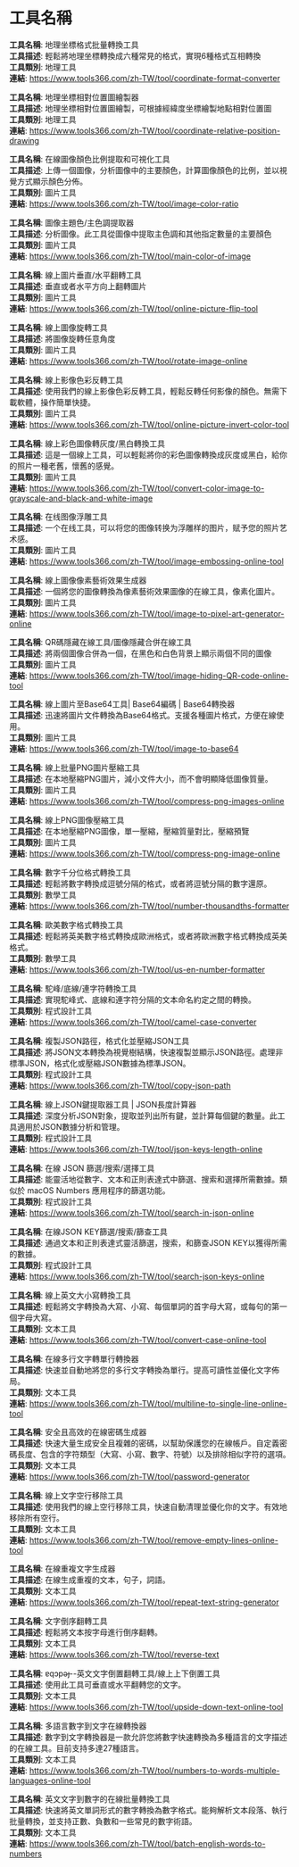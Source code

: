 # 工具名稱

**工具名稱**: 地理坐標格式批量轉換工具  
**工具描述**: 輕鬆將地理坐標轉換成六種常見的格式，實現6種格式互相轉換  
**工具類別**: 地理工具  
**連結**: https://www.tools366.com/zh-TW/tool/coordinate-format-converter


**工具名稱**: 地理坐標相對位置圖繪製器  
**工具描述**: 地理坐標相對位置圖繪製，可根據經緯度坐標繪製地點相對位置圖  
**工具類別**: 地理工具  
**連結**: https://www.tools366.com/zh-TW/tool/coordinate-relative-position-drawing


**工具名稱**: 在線圖像顏色比例提取和可視化工具  
**工具描述**: 上傳一個圖像，分析圖像中的主要顏色，計算圖像顏色的比例，並以視覺方式顯示顏色分佈。  
**工具類別**: 圖片工具  
**連結**: https://www.tools366.com/zh-TW/tool/image-color-ratio


**工具名稱**: 圖像主題色/主色調提取器  
**工具描述**: 分析圖像。此工具從圖像中提取主色調和其他指定數量的主要顏色  
**工具類別**: 圖片工具  
**連結**: https://www.tools366.com/zh-TW/tool/main-color-of-image


**工具名稱**: 線上圖片垂直/水平翻轉工具  
**工具描述**: 垂直或者水平方向上翻轉圖片  
**工具類別**: 圖片工具  
**連結**: https://www.tools366.com/zh-TW/tool/online-picture-flip-tool


**工具名稱**: 線上圖像旋轉工具  
**工具描述**: 將圖像旋轉任意角度  
**工具類別**: 圖片工具  
**連結**: https://www.tools366.com/zh-TW/tool/rotate-image-online


**工具名稱**: 線上影像色彩反轉工具  
**工具描述**: 使用我們的線上影像色彩反轉工具，輕鬆反轉任何影像的顏色。無需下載軟體，操作簡單快捷。  
**工具類別**: 圖片工具  
**連結**: https://www.tools366.com/zh-TW/tool/online-picture-invert-color-tool


**工具名稱**: 線上彩色圖像轉灰度/黑白轉換工具  
**工具描述**: 這是一個線上工具，可以輕鬆將你的彩色圖像轉換成灰度或黑白，給你的照片一種老舊，懷舊的感覺。  
**工具類別**: 圖片工具  
**連結**: https://www.tools366.com/zh-TW/tool/convert-color-image-to-grayscale-and-black-and-white-image


**工具名稱**: 在线图像浮雕工具  
**工具描述**: 一个在线工具，可以将您的图像转换为浮雕样的图片，赋予您的照片艺术感。  
**工具類別**: 圖片工具  
**連結**: https://www.tools366.com/zh-TW/tool/image-embossing-online-tool


**工具名稱**: 線上圖像像素藝術效果生成器  
**工具描述**: 一個將您的圖像轉換為像素藝術效果圖像的在線工具，像素化圖片。  
**工具類別**: 圖片工具  
**連結**: https://www.tools366.com/zh-TW/tool/image-to-pixel-art-generator-online


**工具名稱**: QR碼隱藏在線工具/圖像隱藏合併在線工具  
**工具描述**: 將兩個圖像合併為一個，在黑色和白色背景上顯示兩個不同的圖像  
**工具類別**: 圖片工具  
**連結**: https://www.tools366.com/zh-TW/tool/image-hiding-QR-code-online-tool


**工具名稱**: 線上圖片至Base64工具| Base64編碼 | Base64轉換器  
**工具描述**: 迅速將圖片文件轉換為Base64格式。支援各種圖片格式，方便在線使用。  
**工具類別**: 圖片工具  
**連結**: https://www.tools366.com/zh-TW/tool/image-to-base64


**工具名稱**: 線上批量PNG圖片壓縮工具  
**工具描述**: 在本地壓縮PNG圖片，減小文件大小，而不會明顯降低圖像質量。  
**工具類別**: 圖片工具  
**連結**: https://www.tools366.com/zh-TW/tool/compress-png-images-online


**工具名稱**: 線上PNG圖像壓縮工具  
**工具描述**: 在本地壓縮PNG圖像，單一壓縮，壓縮質量對比，壓縮預覽  
**工具類別**: 圖片工具  
**連結**: https://www.tools366.com/zh-TW/tool/compress-png-image-online


**工具名稱**: 數字千分位格式轉換工具  
**工具描述**: 輕鬆將數字轉換成逗號分隔的格式，或者將逗號分隔的數字還原。  
**工具類別**: 數學工具  
**連結**: https://www.tools366.com/zh-TW/tool/number-thousandths-formatter


**工具名稱**: 歐美數字格式轉換工具  
**工具描述**: 輕鬆將英美數字格式轉換成歐洲格式，或者將歐洲數字格式轉換成英美格式。  
**工具類別**: 數學工具  
**連結**: https://www.tools366.com/zh-TW/tool/us-en-number-formatter


**工具名稱**: 駝峰/底線/連字符轉換工具  
**工具描述**: 實現駝峰式、底線和連字符分隔的文本命名約定之間的轉換。  
**工具類別**: 程式設計工具  
**連結**: https://www.tools366.com/zh-TW/tool/camel-case-converter


**工具名稱**: 複製JSON路徑，格式化並壓縮JSON工具  
**工具描述**: 將JSON文本轉換為視覺樹結構，快速複製並顯示JSON路徑。處理非標準JSON，格式化或壓縮JSON數據為標準JSON。  
**工具類別**: 程式設計工具  
**連結**: https://www.tools366.com/zh-TW/tool/copy-json-path


**工具名稱**: 線上JSON鍵提取器工具 | JSON長度計算器  
**工具描述**: 深度分析JSON對象，提取並列出所有鍵，並計算每個鍵的數量。此工具適用於JSON數據分析和管理。  
**工具類別**: 程式設計工具  
**連結**: https://www.tools366.com/zh-TW/tool/json-keys-length-online


**工具名稱**: 在線 JSON 篩選/搜索/選擇工具  
**工具描述**: 能靈活地從數字、文本和正則表達式中篩選、搜索和選擇所需數據。類似於 macOS Numbers 應用程序的篩選功能。  
**工具類別**: 程式設計工具  
**連結**: https://www.tools366.com/zh-TW/tool/search-in-json-online


**工具名稱**: 在線JSON KEY篩選/搜索/篩查工具  
**工具描述**: 通過文本和正則表達式靈活篩選，搜索，和篩查JSON KEY以獲得所需的數據。  
**工具類別**: 程式設計工具  
**連結**: https://www.tools366.com/zh-TW/tool/search-json-keys-online


**工具名稱**: 線上英文大小寫轉換工具  
**工具描述**: 輕鬆將文字轉換為大寫、小寫、每個單詞的首字母大寫，或每句的第一個字母大寫。  
**工具類別**: 文本工具  
**連結**: https://www.tools366.com/zh-TW/tool/convert-case-online-tool


**工具名稱**: 在線多行文字轉單行轉換器  
**工具描述**: 快速並自動地將您的多行文字轉換為單行。提高可讀性並優化文字佈局。  
**工具類別**: 文本工具  
**連結**: https://www.tools366.com/zh-TW/tool/multiline-to-single-line-online-tool


**工具名稱**: 安全且高效的在線密碼生成器  
**工具描述**: 快速大量生成安全且複雜的密碼，以幫助保護您的在線帳戶。自定義密碼長度、包含的字符類型（大寫、小寫、數字、符號）以及排除相似字符的選項。  
**工具類別**: 文本工具  
**連結**: https://www.tools366.com/zh-TW/tool/password-generator


**工具名稱**: 線上文字空行移除工具  
**工具描述**: 使用我們的線上空行移除工具，快速自動清理並優化你的文字。有效地移除所有空行。  
**工具類別**: 文本工具  
**連結**: https://www.tools366.com/zh-TW/tool/remove-empty-lines-online-tool


**工具名稱**: 在線重複文字生成器  
**工具描述**: 在線生成重複的文本，句子，詞語。  
**工具類別**: 文本工具  
**連結**: https://www.tools366.com/zh-TW/tool/repeat-text-string-generator


**工具名稱**: 文字倒序翻轉工具  
**工具描述**: 輕鬆將文本按字母進行倒序翻轉。  
**工具類別**: 文本工具  
**連結**: https://www.tools366.com/zh-TW/tool/reverse-text


**工具名稱**: ɐqɔpǝɟ--英文文字倒置翻轉工具/線上上下倒置工具  
**工具描述**: 使用此工具可垂直或水平翻轉您的文字。  
**工具類別**: 文本工具  
**連結**: https://www.tools366.com/zh-TW/tool/upside-down-text-online-tool


**工具名稱**: 多語言數字到文字在線轉換器  
**工具描述**: 數字到文字轉換器是一款允許您將數字快速轉換為多種語言的文字描述的在線工具。目前支持多達27種語言。  
**工具類別**: 文本工具  
**連結**: https://www.tools366.com/zh-TW/tool/numbers-to-words-multiple-languages-online-tool


**工具名稱**: 英文文字到數字的在線批量轉換工具  
**工具描述**: 快速將英文單詞形式的數字轉換為數字格式。能夠解析文本段落、執行批量轉換，並支持正數、負數和一些常見的數字術語。  
**工具類別**: 文本工具  
**連結**: https://www.tools366.com/zh-TW/tool/batch-english-words-to-numbers


